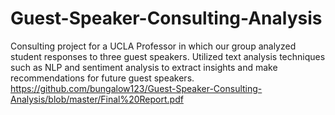 # Guest-Speaker-Consulting-Analysis
Consulting project for a UCLA Professor in which our group analyzed student responses to three guest speakers. Utilized text analysis techniques such as NLP and sentiment analysis to extract insights and make recommendations for future guest speakers.
https://github.com/bungalow123/Guest-Speaker-Consulting-Analysis/blob/master/Final%20Report.pdf
